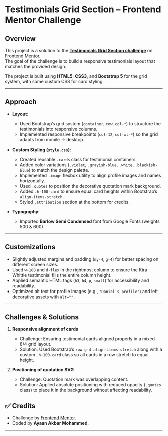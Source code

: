 # Testimonials Grid Section – Frontend Mentor Challenge

## Overview
This project is a solution to the **[Testimonials Grid Section challenge](https://www.frontendmentor.io/challenges/testimonials-grid-section-Nnw6J7Un7)** on Frontend Mentor.  
The goal of the challenge is to build a responsive testimonials layout that matches the provided design.  

The project is built using **HTML5**, **CSS3**, and **Bootstrap 5** for the grid system, with some custom CSS for card styling.

---

## Approach
- **Layout**:  
  - Used Bootstrap’s grid system (`container`, `row`, `col-*`) to structure the testimonials into responsive columns.  
  - Implemented responsive breakpoints (`col-12`, `col-xl-*`) so the grid adapts from mobile → desktop.  

- **Custom Styling (`style.css`)**:  
  - Created reusable `.cards` class for testimonial containers.  
  - Added color variations (`.violet`, `.grayish-blue`, `.white`, `.blackish-blue`) to match the design palette.  
  - Implemented `.image` flexbox utility to align profile images and names horizontally.  
  - Used `.quotes` to position the decorative quotation mark background.  
  - Added `.h-100-card` to ensure equal card heights within Bootstrap’s `align-items-stretch`.  
  - Styled `.attribution` section at the bottom for credits.  

- **Typography**:  
  - Imported **Barlow Semi Condensed** font from Google Fonts (weights 500 & 600).  

---

## Customizations
- Slightly adjusted margins and padding (`my-4`, `g-4`) for better spacing on different screen sizes.  
- Used `w-100` and `d-flex` in the rightmost column to ensure the Kira Whittle testimonial fills the entire column height.  
- Applied semantic HTML tags (`h3`, `h4`, `p`, `small`) for accessibility and readability.  
- Optimized alt text for profile images (e.g., `"Daniel's profile"`) and left decorative assets with `alt=""`.  

---

## Challenges & Solutions
1. **Responsive alignment of cards**  
   - Challenge: Ensuring testimonial cards aligned properly in a mixed 8/4 grid layout.  
   - Solution: Used Bootstrap’s `row g-4 align-items-stretch` along with a custom `.h-100-card` class so all cards in a row stretch to equal height.  

2. **Positioning of quotation SVG**  
   - Challenge: Quotation mark was overlapping content.  
   - Solution: Applied absolute positioning with reduced opacity (`.quotes` class) to place it in the background without affecting readability.  


## ✅ Credits
- Challenge by [Frontend Mentor](https://www.frontendmentor.io?ref=challenge).  
- Coded by **Ayaan Akbar Mohammed**.  

---
